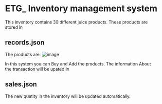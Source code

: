 # ETG_ Inventory management system

This inventory contains 30 different juice products.
These products are stored in 
## records.json
The products are:
![image](https://user-images.githubusercontent.com/59435891/131966653-143d160c-f279-42cc-bf85-92b265224e5f.png)


In this system you can Buy and Add the products.
The information About the transaction will be upated in
## sales.json
The new quatity in the inventory will be updated automatically.


